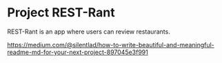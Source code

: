 # Project REST-Rant

REST-Rant is an app where users can review restaurants.


https://medium.com/@silentlad/how-to-write-beautiful-and-meaningful-readme-md-for-your-next-project-897045e3f991
 
